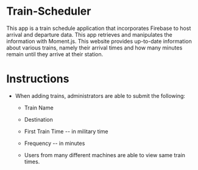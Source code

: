 # Train-Scheduler

This app is a train schedule application that incorporates Firebase to host arrival and departure data. This app retrieves and manipulates the information with Moment.js. This website provides up-to-date information about various trains, namely their arrival times and how many minutes remain until they arrive at their station.





# Instructions
  
  * When adding trains, administrators are able to submit the following:
    
    * Train Name
    
    * Destination 
    
    * First Train Time -- in military time
    
    * Frequency -- in minutes
  
    * Users from many different machines are able to view same train times.
  
  
